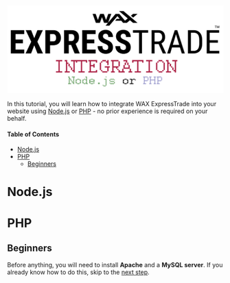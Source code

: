 <p align = "center">
	<img alt = "Header" src = "img/header.png">
</p>

In this tutorial, you will learn how to integrate WAX ExpressTrade into your website using [Node.js](#nodejs) or [PHP](#php) - no prior experience is required on your behalf.

#### Table of Contents

* [Node.js](#nodejs)
* [PHP](#php)
	* [Beginners](#beginners)

# Node.js

# PHP

## Beginners

Before anything, you will need to install **Apache** and a **MySQL server**. If you already know how to do this, skip to the [next step](#beginners).